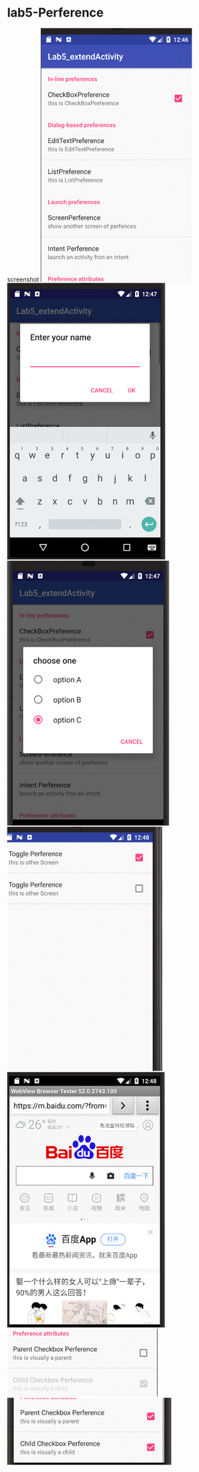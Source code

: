 lab5-Perference
====
screenshot
![](https://github.com/mozhilei/android/blob/master/lab5_extendActivity/screenshot/1.gif)  
![](https://github.com/mozhilei/android/blob/master/lab5_extendActivity/screenshot/2.gif)  
![](https://github.com/mozhilei/android/blob/master/lab5_extendActivity/screenshot/3.gif)  
![](https://github.com/mozhilei/android/blob/master/lab5_extendActivity/screenshot/4.gif)  
![](https://github.com/mozhilei/android/blob/master/lab5_extendActivity/screenshot/5.gif)  
![](https://github.com/mozhilei/android/blob/master/lab5_extendActivity/screenshot/6.gif)  
![](https://github.com/mozhilei/android/blob/master/lab5_extendActivity/screenshot/7.gif)  
            